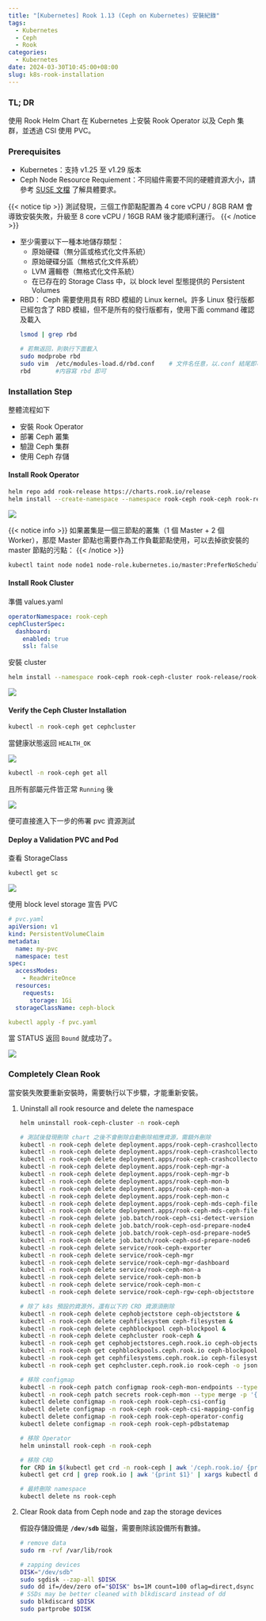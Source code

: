 ```yaml
---
title: "[Kubernetes] Rook 1.13 (Ceph on Kubernetes) 安裝紀錄"
tags:
  - Kubernetes
  - Ceph
  - Rook
categories:
  - Kubernetes
date: 2024-03-30T10:45:00+08:00
slug: k8s-rook-installation
---
```


### TL; DR

使用 Rook Helm Chart 在 Kubernetes 上安裝 Rook Operator 以及 Ceph 集群，並透過 CSI 使用 PVC。

<!--more-->

### Prerequisites

- Kubernetes：支持 v1.25 至 v1.29 版本
- Ceph Node Resource Requiement：不同組件需要不同的硬體資源大小，請參考 [SUSE 文檔](https://documentation.suse.com/sbp/storage/html/SBP-rook-ceph-kubernetes/index.html#sec-hardware-resource-req) 了解具體要求。

{{< notice tip >}}
測試發現，三個工作節點配置為 4 core vCPU / 8GB RAM 會導致安裝失敗，升級至 8 core vCPU / 16GB RAM 後才能順利運行。
{{< /notice >}}

- 至少需要以下一種本地儲存類型：
  - 原始硬碟（無分區或格式化文件系統）
  - 原始硬碟分區（無格式化文件系統）
  - LVM 邏輯卷（無格式化文件系統）
  - 在已存在的 Storage Class 中，以 block level 型態提供的 Persistent Volumes
- RBD：
  Ceph 需要使用具有 RBD 模組的 Linux kernel。許多 Linux 發行版都已經包含了 RBD 模組，但不是所有的發行版都有，使用下面 command 確認及載入
  ```bash
  lsmod | grep rbd

  # 若無返回，則執行下面載入
  sudo modprobe rbd
  sudo vim  /etc/modules-load.d/rbd.conf	# 文件名任意，以.conf 結尾即可
  rbd		#内容寫 rbd 即可
  ```

### Installation Step

整體流程如下

- 安裝 Rook Operator
- 部署 Ceph 叢集
- 驗證 Ceph 集群
- 使用 Ceph 存儲

#### Install Rook Operator

```bash
helm repo add rook-release https://charts.rook.io/release
helm install --create-namespace --namespace rook-ceph rook-ceph rook-release/rook-ceph
```

![](operator.png)

{{< notice info >}}
如果叢集是一個三節點的叢集（1 個 Master + 2 個 Worker），那麼 Master 節點也需要作為工作負載節點使用，可以去掉欲安裝的 master 節點的污點：
{{< /notice >}}

```bash
kubectl taint node node1 node-role.kubernetes.io/master:PreferNoSchedule-
```

#### Install Rook Cluster

準備 values.yaml

```yaml
operatorNamespace: rook-ceph
cephClusterSpec:
  dashboard:
    enabled: true
    ssl: false
```

安裝 cluster

```bash
helm install --namespace rook-ceph rook-ceph-cluster rook-release/rook-ceph-cluster -f values.yaml
```

![](cluster.png)

#### Verify the Ceph Cluster Installation

```bash
kubectl -n rook-ceph get cephcluster
```

當健康狀態返回 `HEALTH_OK`

![](cephcluster.png)

```bash
kubectl -n rook-ceph get all
```

且所有部屬元件皆正常 `Running` 後

![](result.png)

便可直接進入下一步的佈署 pvc 資源測試

#### Deploy a Validation PVC and Pod

查看 StorageClass

```bash
kubectl get sc
```

![](storageclass.png)

使用 block level storage 宣告 PVC

```yaml
# pvc.yaml
apiVersion: v1
kind: PersistentVolumeClaim
metadata:
  name: my-pvc
  namespace: test
spec:
  accessModes:
    - ReadWriteOnce
  resources:
    requests:
      storage: 1Gi
  storageClassName: ceph-block
```

```yaml
kubectl apply -f pvc.yaml
```

當 STATUS 返回 `Bound` 就成功了。

![](pvc.png)

### Completely Clean Rook

當安裝失敗要重新安裝時，需要執行以下步驟，才能重新安裝。

1. Uninstall all rook resource and delete the namespace

   ```bash
   helm uninstall rook-ceph-cluster -n rook-ceph

   # 測試後發現刪除 chart 之後不會刪除自動刪除相應資源，需額外刪除
   kubectl -n rook-ceph delete deployment.apps/rook-ceph-crashcollector-node4
   kubectl -n rook-ceph delete deployment.apps/rook-ceph-crashcollector-node5
   kubectl -n rook-ceph delete deployment.apps/rook-ceph-crashcollector-node6
   kubectl -n rook-ceph delete deployment.apps/rook-ceph-mgr-a
   kubectl -n rook-ceph delete deployment.apps/rook-ceph-mgr-b
   kubectl -n rook-ceph delete deployment.apps/rook-ceph-mon-b
   kubectl -n rook-ceph delete deployment.apps/rook-ceph-mon-a
   kubectl -n rook-ceph delete deployment.apps/rook-ceph-mon-c
   kubectl -n rook-ceph delete deployment.apps/rook-ceph-mds-ceph-filesystem-a
   kubectl -n rook-ceph delete deployment.apps/rook-ceph-mds-ceph-filesystem-b
   kubectl -n rook-ceph delete job.batch/rook-ceph-csi-detect-version
   kubectl -n rook-ceph delete job.batch/rook-ceph-osd-prepare-node4
   kubectl -n rook-ceph delete job.batch/rook-ceph-osd-prepare-node5
   kubectl -n rook-ceph delete job.batch/rook-ceph-osd-prepare-node6
   kubectl -n rook-ceph delete service/rook-ceph-exporter
   kubectl -n rook-ceph delete service/rook-ceph-mgr
   kubectl -n rook-ceph delete service/rook-ceph-mgr-dashboard
   kubectl -n rook-ceph delete service/rook-ceph-mon-a
   kubectl -n rook-ceph delete service/rook-ceph-mon-b
   kubectl -n rook-ceph delete service/rook-ceph-mon-c
   kubectl -n rook-ceph delete service/rook-ceph-rgw-ceph-objectstore

   # 除了 k8s 預設的資源外，還有以下的 CRD 資源須刪除
   kubectl -n rook-ceph delete cephobjectstore ceph-objectstore &
   kubectl -n rook-ceph delete cephfilesystem ceph-filesystem &
   kubectl -n rook-ceph delete cephblockpool ceph-blockpool &
   kubectl -n rook-ceph delete cephcluster rook-ceph &
   kubectl -n rook-ceph get cephobjectstores.ceph.rook.io ceph-objectstore -o json | jq '.metadata.finalizers = null' | kubectl -n rook-ceph apply -f -
   kubectl -n rook-ceph get cephblockpools.ceph.rook.io ceph-blockpool -o json | jq '.metadata.finalizers = null' | kubectl -n rook-ceph apply -f -
   kubectl -n rook-ceph get cephfilesystems.ceph.rook.io ceph-filesystem -o json | jq '.metadata.finalizers = null' | kubectl -n rook-ceph apply -f -
   kubectl -n rook-ceph get cephcluster.ceph.rook.io rook-ceph -o json | jq '.metadata.finalizers = null' | kubectl -n rook-ceph apply -f -

   # 移除 configmap
   kubectl -n rook-ceph patch configmap rook-ceph-mon-endpoints --type merge -p '{"metadata":{"finalizers": []}}'
   kubectl -n rook-ceph patch secrets rook-ceph-mon --type merge -p '{"metadata":{"finalizers": []}}'
   kubectl delete configmap -n rook-ceph rook-ceph-csi-config
   kubectl delete configmap -n rook-ceph rook-ceph-csi-mapping-config
   kubectl delete configmap -n rook-ceph rook-ceph-operator-config
   kubectl delete configmap -n rook-ceph rook-ceph-pdbstatemap

   # 移除 Operator
   helm uninstall rook-ceph -n rook-ceph

   # 移除 CRD
   for CRD in $(kubectl get crd -n rook-ceph | awk '/ceph.rook.io/ {print $1}'); do     kubectl get -n rook-ceph "$CRD" -o name |     xargs -I {} kubectl patch -n rook-ceph {} --type merge -p '{"metadata":{"finalizers": []}}'; done
   kubectl get crd | grep rook.io | awk '{print $1}' | xargs kubectl delete crd

   # 最終刪除 namespace
   kubectl delete ns rook-ceph
   ```

2. Clear Rook data from Ceph node and zap the storage devices

   假設存儲設備是 **`/dev/sdb`** 磁盤，需要刪除該設備所有數據。

   ```bash
   # remove data
   sudo rm -rvf /var/lib/rook

   # zapping devices
   DISK="/dev/sdb"
   sudo sgdisk --zap-all $DISK
   sudo dd if=/dev/zero of="$DISK" bs=1M count=100 oflag=direct,dsync
   # SSDs may be better cleaned with blkdiscard instead of dd
   sudo blkdiscard $DISK
   sudo partprobe $DISK
   ```

